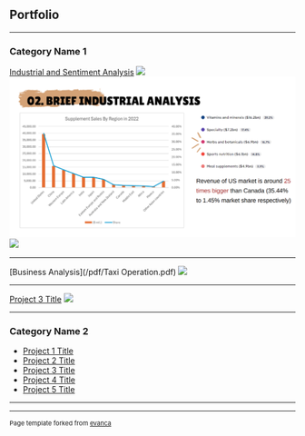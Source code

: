 ## Portfolio

---

### Category Name 1 

[Industrial and Sentiment Analysis](/pdf/Caffe_Berry_Business_Analysis.pdf)
<img src="images/Coffee 1.png.png?raw=true"/>
<img src="images/Caffee Berry - 1.png?raw=true"/>
<img src="images/Caffee Berry 2.png.png?raw=true"/>

---
[Business Analysis](/pdf/Taxi Operation.pdf)
<img src="Taxi 1.png?raw=true"/>

---
[Project 3 Title](http://example.com/)
<img src="images/dummy_thumbnail.jpg?raw=true"/>

---

### Category Name 2

- [Project 1 Title](http://example.com/)
- [Project 2 Title](http://example.com/)
- [Project 3 Title](http://example.com/)
- [Project 4 Title](http://example.com/)
- [Project 5 Title](http://example.com/)

---




---
<p style="font-size:11px">Page template forked from <a href="https://github.com/evanca/quick-portfolio">evanca</a></p>
<!-- Remove above link if you don't want to attibute -->
